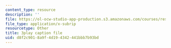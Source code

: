 ```yaml
---
content_type: resource
description: ''
file: https://ol-ocw-studio-app-production.s3.amazonaws.com/courses/res-18-009-learn-differential-equations-up-close-with-gilbert-strang-and-cleve-moler-fall-2015/d8f2c9018a9f4d194342441bbb7b93bd_ojUQk_GNQbQ.srt
file_type: application/x-subrip
resourcetype: Other
title: 3play caption file
uid: d8f2c901-8a9f-4d19-4342-441bbb7b93bd
---
```

